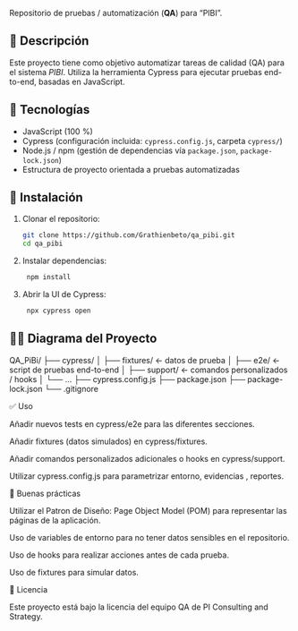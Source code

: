 Repositorio de pruebas / automatización (**QA**) para “PIBI”.

## 📌 Descripción

Este proyecto tiene como objetivo automatizar tareas de calidad (QA) para el sistema _PIBI_. Utiliza la herramienta Cypress para ejecutar pruebas end-to-end, basadas en JavaScript.

## 🚀 Tecnologías

- JavaScript (100 %)
- Cypress (configuración incluida: `cypress.config.js`, carpeta `cypress/`)
- Node.js / npm (gestión de dependencias vía `package.json`, `package-lock.json`)
- Estructura de proyecto orientada a pruebas automatizadas

## 🔧 Instalación

1. Clonar el repositorio:

   ```bash
   git clone https://github.com/Grathienbeto/qa_pibi.git
   cd qa_pibi

   ```

2. Instalar dependencias:

   ```bash
    npm install

   ```

3. Abrir la UI de Cypress:
   ```bash
    npx cypress open
   ```

## 👨‍💻 Diagrama del Proyecto

QA_PiBi/
├── cypress/
│ ├── fixtures/ ← datos de prueba
│ ├── e2e/ ← script de pruebas end-to-end
│ ├── support/ ← comandos personalizados / hooks
│ └── …
├── cypress.config.js
├── package.json
├── package-lock.json
└── .gitignore

✅ Uso

Añadir nuevos tests en cypress/e2e para las diferentes secciones.

Añadir fixtures (datos simulados) en cypress/fixtures.

Añadir comandos personalizados adicionales o hooks en cypress/support.

Utilizar cypress.config.js para parametrizar entorno, evidencias , reportes.

🎯 Buenas prácticas

Utilizar el Patron de Diseño: Page Object Model (POM) para representar las páginas de la aplicación.

Uso de variables de entorno para no tener datos sensibles en el repositorio.

Uso de hooks para realizar acciones antes de cada prueba.

Uso de fixtures para simular datos.

🧾 Licencia

Este proyecto está bajo la licencia del equipo QA de PI Consulting and Strategy.
